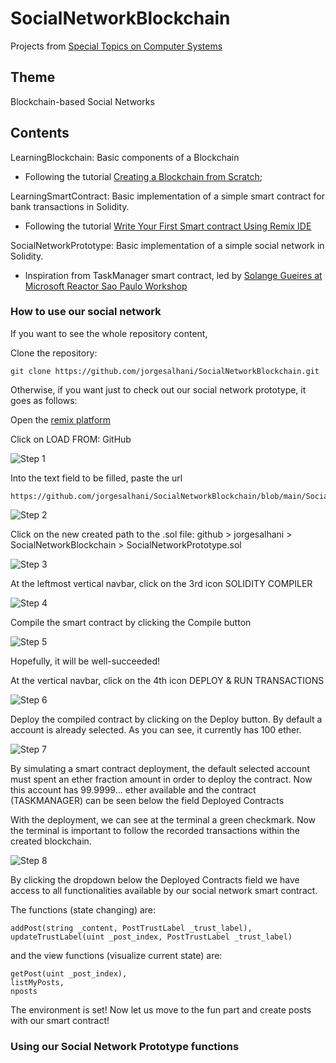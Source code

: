 # SocialNetworkBlockchain
Projects from [Special Topics on Computer Systems](https://uspdigital.usp.br/jupiterweb/obterDisciplina?nomdis=&sgldis=SSC0147)

## Theme
Blockchain-based Social Networks

## Contents
LearningBlockchain: Basic components of a Blockchain 
* Following the tutorial [Creating a Blockchain from Scratch](https://levelup.gitconnected.com/creating-a-blockchain-from-scratch-9a7b123e1f3e);

LearningSmartContract: Basic implementation of a simple smart contract for bank transactions in Solidity. 
* Following the tutorial [Write Your First Smart contract Using Remix IDE](https://betterprogramming.pub/developing-a-smart-contract-by-using-remix-ide-81ff6f44ba2f)

SocialNetworkPrototype: Basic implementation of a simple social network in Solidity. 
* Inspiration from TaskManager smart contract, led by [Solange Gueires at Microsoft Reactor Sao Paulo Workshop](https://github.com/microsoft/ReactorSaoPaulo/tree/main/Workshops/Blockchain/Learn_Solidity)

### How to use our social network

If you want to see the whole repository content, 

Clone the repository:
```code
git clone https://github.com/jorgesalhani/SocialNetworkBlockchain.git
```

Otherwise, if you want just to check out our social network prototype, it goes as follows:

Open the [remix platform](https://remix.ethereum.org)

Click on LOAD FROM: GitHub

![Step 1](https://github.com/jorgesalhani/SocialNetworkBlockchain/blob/main/ExplanatoryFigures/step1.png)

Into the text field to be filled, paste the url

```code
https://github.com/jorgesalhani/SocialNetworkBlockchain/blob/main/SocialNetworkPrototype.sol
```
![Step 2](https://github.com/jorgesalhani/SocialNetworkBlockchain/blob/main/ExplanatoryFigures/step2.png)

Click on the new created path to the .sol file: github > jorgesalhani > SocialNetworkBlockchain > SocialNetworkPrototype.sol

![Step 3](https://github.com/jorgesalhani/SocialNetworkBlockchain/blob/main/ExplanatoryFigures/step3.png)

At the leftmost vertical navbar, click on the 3rd icon SOLIDITY COMPILER

![Step 4](https://github.com/jorgesalhani/SocialNetworkBlockchain/blob/main/ExplanatoryFigures/step4.png)

Compile the smart contract by clicking the Compile button

![Step 5](https://github.com/jorgesalhani/SocialNetworkBlockchain/blob/main/ExplanatoryFigures/step5.png)

Hopefully, it will be well-succeeded!

At the vertical navbar, click on the 4th icon DEPLOY & RUN TRANSACTIONS

![Step 6](https://github.com/jorgesalhani/SocialNetworkBlockchain/blob/main/ExplanatoryFigures/step6.png)

Deploy the compiled contract by clicking on the Deploy button. By default a account is already selected. As you can see, it currently has 100 ether.

![Step 7](https://github.com/jorgesalhani/SocialNetworkBlockchain/blob/main/ExplanatoryFigures/step7.png)

By simulating a smart contract deployment, the default selected account must spent an ether fraction amount in order to deploy the contract. Now this account has 99.9999... ether available and the contract (TASKMANAGER) can be seen below the field Deployed Contracts

With the deployment, we can see at the terminal a green checkmark. Now the terminal is important to follow the recorded transactions within the created blockchain.

![Step 8](https://github.com/jorgesalhani/SocialNetworkBlockchain/blob/main/ExplanatoryFigures/step8.png)

By clicking the dropdown below the Deployed Contracts field we have access to all functionalities available by our social network smart contract.

The functions (state changing) are:

```sol
addPost(string _content, PostTrustLabel _trust_label),
updateTrustLabel(uint _post_index, PostTrustLabel _trust_label)
```
and the view functions (visualize current state) are:

```sol
getPost(uint _post_index),
listMyPosts,
nposts
```

The environment is set! Now let us move to the fun part and create posts with our smart contract!

### Using our Social Network Prototype functions
